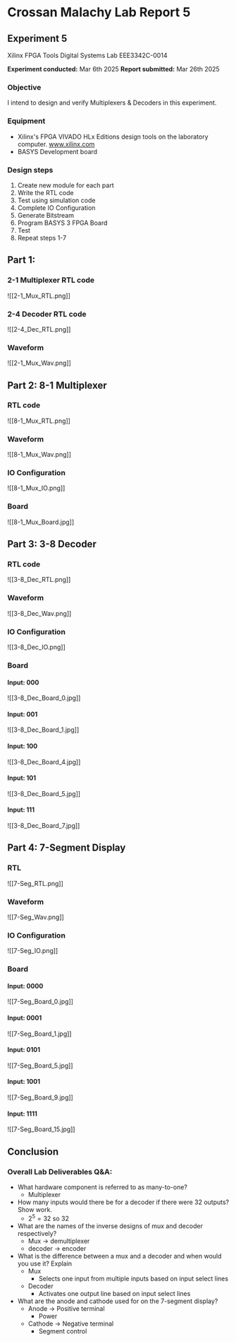# Crossan Malachy Lab Report 5
## Experiment 5

Xilinx FPGA Tools
Digital Systems Lab
EEE3342C-0014

**Experiment conducted:** Mar 6th 2025
**Report submitted:** Mar 26th 2025

<div style="page-break-after: always;"></div>

### Objective
I intend to design and verify Multiplexers & Decoders in this experiment.

### Equipment
- Xilinx's FPGA VIVADO HLx Editions design tools on the laboratory computer. www.xilinx.com
- BASYS Development board

### Design steps
1. Create new module for each part
2. Write the RTL code
3. Test using simulation code
4. Complete IO Configuration
5. Generate Bitstream
6. Program BASYS 3 FPGA Board
7. Test
8. Repeat steps 1-7
<div style="page-break-after: always;"></div>

## Part 1:
### 2-1 Multiplexer RTL code
![[2-1_Mux_RTL.png]]
### 2-4 Decoder RTL code
![[2-4_Dec_RTL.png]]
### Waveform
![[2-1_Mux_Wav.png]]

<div style="page-break-after: always;"></div>

## Part 2: 8-1 Multiplexer
### RTL code
![[8-1_Mux_RTL.png]]
### Waveform
![[8-1_Mux_Wav.png]]
### IO Configuration
![[8-1_Mux_IO.png]]
### Board
![[8-1_Mux_Board.jpg]]

<div style="page-break-after: always;"></div>

## Part 3: 3-8 Decoder
### RTL code
![[3-8_Dec_RTL.png]]
### Waveform
![[3-8_Dec_Wav.png]]
### IO Configuration
![[3-8_Dec_IO.png]]
### Board
#### Input: 000
![[3-8_Dec_Board_0.jpg]]
#### Input: 001
![[3-8_Dec_Board_1.jpg]]
#### Input: 100
![[3-8_Dec_Board_4.jpg]]
#### Input: 101
![[3-8_Dec_Board_5.jpg]]
#### Input: 111
![[3-8_Dec_Board_7.jpg]]

<div style="page-break-after: always;"></div>

## Part 4: 7-Segment Display
### RTL
![[7-Seg_RTL.png]]
### Waveform
![[7-Seg_Wav.png]]
### IO Configuration
![[7-Seg_IO.png]]
### Board
#### Input: 0000
![[7-Seg_Board_0.jpg]]
#### Input: 0001
![[7-Seg_Board_1.jpg]]
#### Input: 0101
![[7-Seg_Board_5.jpg]]
#### Input: 1001
![[7-Seg_Board_9.jpg]]
#### Input: 1111
![[7-Seg_Board_15.jpg]]

<div style="page-break-after: always;"></div>

## Conclusion
### Overall Lab Deliverables Q&A:
- What hardware component is referred to as many-to-one?
	- Multiplexer
- How many inputs would there be for a decoder if there were 32 outputs? Show work.
	- $2^5=32$ so 32
- What are the names of the inverse designs of mux and decoder respectively?
	- Mux -> demultiplexer
	- decoder -> encoder
- What is the difference between a mux and a decoder and when would you use it? Explain
	- Mux
		- Selects one input from multiple inputs based on input select lines
	- Decoder
		- Activates one output line based on input select lines
- What are the anode and cathode used for on the 7-segment display?  
	- Anode -> Positive terminal
		- Power
	- Cathode -> Negative terminal
		- Segment control
